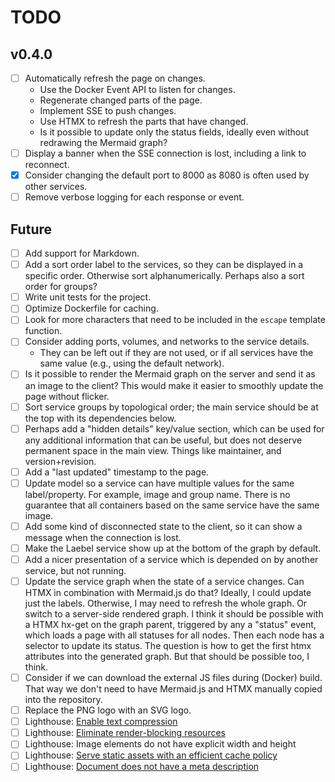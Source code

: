 # TODO

## v0.4.0

- [ ] Automatically refresh the page on changes.
  - Use the Docker Event API to listen for changes.
  - Regenerate changed parts of the page.
  - Implement SSE to push changes.
  - Use HTMX to refresh the parts that have changed.
  - Is it possible to update only the status fields, ideally even without redrawing the Mermaid graph?
- [ ] Display a banner when the SSE connection is lost, including a link to reconnect.
- [x] Consider changing the default port to 8000 as 8080 is often used by other services.
- [ ] Remove verbose logging for each response or event.
## Future

- [ ] Add support for Markdown.
- [ ] Add a sort order label to the services, so they can be displayed in a specific order. Otherwise sort alphanumerically. Perhaps also a sort order for groups?
- [ ] Write unit tests for the project.
- [ ] Optimize Dockerfile for caching.
- [ ] Look for more characters that need to be included in the `escape` template function.
- [ ] Consider adding ports, volumes, and networks to the service details.
  - They can be left out if they are not used, or if all services have the same value (e.g., using the default network).
- [ ] Is it possible to render the Mermaid graph on the server and send it as an image to the client?
      This would make it easier to smoothly update the page without flicker.
- [ ] Sort service groups by topological order; the main service should be at the top with its dependencies below.
- [ ] Perhaps add a "hidden details" key/value section, which can be used for any additional information that can be useful, but does not deserve permanent space in the main view. Things like maintainer, and version+revision.
- [ ] Add a "last updated" timestamp to the page.
- [ ] Update model so a service can have multiple values for the same label/property.
      For example, image and group name.
      There is no guarantee that all containers based on the same service have the same image.
- [ ] Add some kind of disconnected state to the client, so it can show a message when the connection is lost.
- [ ] Make the Laebel service show up at the bottom of the graph by default.
- [ ] Add a nicer presentation of a service which is depended on by another service, but not running.
- [ ] Update the service graph when the state of a service changes. Can HTMX in combination with Mermaid.js do that? Ideally, I could update just the labels. Otherwise, I may need to refresh the whole graph. Or switch to a server-side rendered graph.
      I think it should be possible with a HTMX hx-get on the graph parent, triggered by any a "status" event, which loads a page with all statuses for all nodes. Then each node has a selector to update its status. The question is how to get the first htmx attributes into the generated graph. But that should be possible too, I think.
- [ ] Consider if we can download the external JS files during (Docker) build. That way we don't need to have Mermaid.js and HTMX manually copied into the repository.
- [ ] Replace the PNG logo with an SVG logo.
- [ ] Lighthouse: [Enable text compression](https://developer.chrome.com/docs/lighthouse/performance/uses-text-compression/)
- [ ] Lighthouse: [Eliminate render-blocking resources](https://developer.chrome.com/docs/lighthouse/performance/render-blocking-resources/)
- [ ] Lighthouse: Image elements do not have explicit width and height
- [ ] Lighthouse: [Serve static assets with an efficient cache policy](https://developer.chrome.com/docs/lighthouse/performance/uses-long-cache-ttl/)
- [ ] Lighthouse: [Document does not have a meta description](https://developer.chrome.com/docs/lighthouse/seo/meta-description/)